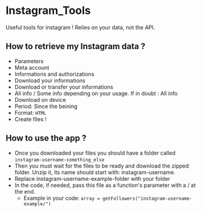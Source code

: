 # Instagram_Tools

Useful tools for instagram ! Relies on your data, not the API.

## How to retrieve my Instagram data ?
- Parameters
- Meta account
- Informations and authorizations
- Download your informations
- Download or transfer your informations
- All info / Some info depending on your usage. If in doubt : All info
- Download on device
- Period: Since the beining
- Format: `HTML`
- Create files !

## How to use the app ?
- Once you downloaded your files you should have a folder called `instagram-username-something_else`
- Then you must wait for the files to be ready and download the zipped folder. Unzip it, its name should start with: instagram-username.
- Replace instagram-username-example-folder with your folder
- In the code, if needed, pass this file as a function's parameter with a / at the end.
  - Example in your code: `array = getFollowers("instagram-username-example/")`
